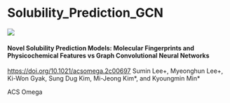 # Solubility_Prediction_GCN

<img src="https://github.com/mhlee216/Solubility_Prediction_GCN/blob/main/main.png">

#### Novel Solubility Prediction Models: Molecular Fingerprints and Physicochemical Features vs Graph Convolutional Neural Networks

<a href="https://doi.org/10.1021/acsomega.2c00697">https://doi.org/10.1021/acsomega.2c00697</a>
Sumin Lee+, Myeonghun Lee+, Ki-Won Gyak, Sung Dug Kim, Mi-Jeong Kim\*, and Kyoungmin Min\*

ACS Omega
